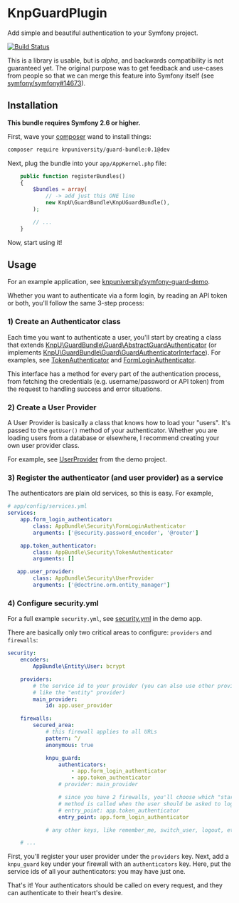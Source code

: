 # KnpGuardPlugin

Add simple and beautiful authentication to your Symfony project.

[![Build Status](https://travis-ci.org/knpuniversity/KnpUGuardBundle.svg?branch=master)](https://travis-ci.org/knpuniversity/KnpUGuardBundle)

This is a library is usable, but is *alpha*, and backwards compatibility
is not guaranteed yet. The original purpose was to get feedback and use-cases
from people so that we can merge this feature into Symfony itself
(see [symfony/symfony#14673](https://github.com/symfony/symfony/pull/14673)).

## Installation

**This bundle requires Symfony 2.6 or higher.**

First, wave your [composer](https://getcomposer.org/) wand to install things:

```bash
composer require knpuniversity/guard-bundle:0.1@dev
```

Next, plug the bundle into your `app/AppKernel.php` file:

```php
    public function registerBundles()
    {
        $bundles = array(
            // -> add just this ONE line
            new KnpU\GuardBundle\KnpUGuardBundle(),
        );

        // ...
    }
```

Now, start using it!

## Usage

For an example application, see [knpuniversity/symfony-guard-demo](https://github.com/knpuniversity/symfony-guard-demo).

Whether you want to authenticate via a form login, by reading an API token
or both, you'll follow the same 3-step process:

### 1) Create an Authenticator class

Each time you want to authenticate a user, you'll start by creating a class
that extends [KnpU\GuardBundle\Guard\AbstractGuardAuthenticator](https://github.com/knpuniversity/KnpUGuardBundle/blob/master/Guard/AbstractGuardAuthenticator.php)
(or implements [KnpU\GuardBundle\Guard\GuardAuthenticatorInterface](https://github.com/knpuniversity/KnpUGuardBundle/blob/master/Guard/GuardAuthenticatorInterface.php)).
For examples, see [TokenAuthenticator](https://github.com/knpuniversity/symfony-guard-demo/blob/guard-auth/src/AppBundle/Security/TokenAuthenticator.php)
and [FormLoginAuthenticator](https://github.com/knpuniversity/symfony-guard-demo/blob/guard-auth/src/AppBundle/Security/FormLoginAuthenticator.php).

This interface has a method for every part of the authentication process,
from fetching the credentials (e.g. username/password or API token) from
the request to handling success and error situations.

### 2) Create a User Provider

A User Provider is basically a class that knows how to load your "users".
It's passed to the `getUser()` method of your authenticator. Whether you
are loading users from a database or elsewhere, I recommend creating your
own user provider class.

For example, see [UserProvider](https://github.com/knpuniversity/symfony-guard-demo/blob/guard-auth/src/AppBundle/Security/UserProvider.php)
from the demo project.

### 3) Register the authenticator (and user provider) as a service

The authenticators are plain old services, so this is easy. For example,

```yml
# app/config/services.yml
services:
    app.form_login_authenticator:
        class: AppBundle\Security\FormLoginAuthenticator
        arguments: ['@security.password_encoder', '@router']

    app.token_authenticator:
        class: AppBundle\Security\TokenAuthenticator
        arguments: []

   app.user_provider:
        class: AppBundle\Security\UserProvider
        arguments: ['@doctrine.orm.entity_manager']
```

### 4) Configure security.yml

For a full example `security.yml`, see [security.yml](https://github.com/knpuniversity/symfony-guard-demo/blob/guard-auth/app/config/security.yml)
in the demo app.

There are basically only two critical areas to configure: `providers`
and `firewalls`:

```yml
security:
    encoders:
        AppBundle\Entity\User: bcrypt

    providers:
        # the service id to your provider (you can also use other providers,
        # like the "entity" provider)
        main_provider:
            id: app.user_provider

    firewalls:
        secured_area:
            # this firewall applies to all URLs
            pattern: ^/
            anonymous: true

            knpu_guard:
                authenticators:
                    - app.form_login_authenticator
                    - app.token_authenticator
                # provider: main_provider

                # since you have 2 firewalls, you'll choose which "start"
                # method is called when the user should be asked to login
                # entry_point: app.token_authenticator
                entry_point: app.form_login_authenticator

            # any other keys, like remember_me, switch_user, logout, etc

    # ...
```

First, you'll register your user provider under the `providers` key. Next,
add a `knpu_guard` key under your firewall with an `authenticators` key.
Here, put the service ids of all your authenticators: you may have just one.

That's it! Your authenticators should be called on every request, and they
can authenticate to their heart's desire.
